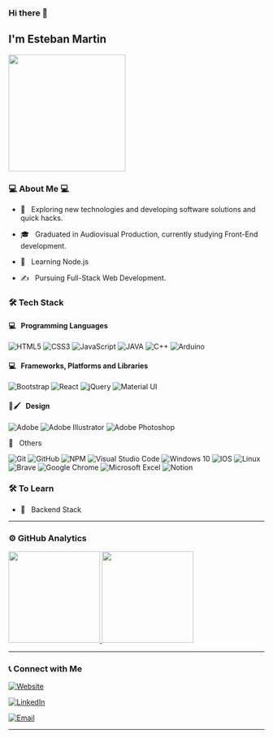 ### Hi there 👋<h2> I'm Esteban Martin</h2>

<img align='center' src="https://portal.sinai.com.co/wp-content/uploads/2019/07/alphatestersanimation2.gif" width="230">

<h3>💻 About Me 💻</h3>



- 🤔 &nbsp; Exploring new technologies and developing software solutions and quick hacks.

- 🎓 &nbsp; Graduated in Audiovisual Production,  currently studying Front-End development.

- 🌱 &nbsp; Learning Node.js

- ✍️ &nbsp; Pursuing Full-Stack Web Development.


<h3>🛠 Tech Stack</h3>
<h4>💻 &nbsp; Programming Languages</h4>

![HTML5](https://img.shields.io/badge/html5-%23E34F26.svg?style=for-the-badge&logo=html5&logoColor=white)
  ![CSS3](https://img.shields.io/badge/css3-%231572B6.svg?style=for-the-badge&logo=css3&logoColor=white)
 ![JavaScript](https://img.shields.io/badge/javascript-%23323330.svg?style=for-the-badge&logo=javascript&logoColor=%23F7DF1E)
 ![JAVA](https://img.shields.io/badge/Java-ED8B00?style=for-the-badge&logo=java&logoColor=white)
 ![C++](https://img.shields.io/badge/C%2B%2B-00599C?style=for-the-badge&logo=c%2B%2B&logoColor=white)
![Arduino](https://img.shields.io/badge/-Arduino-00979D?style=for-the-badge&logo=Arduino&logoColor=white)

 
 <h4>💻 &nbsp; Frameworks, Platforms and Libraries</h4> 
 
 ![Bootstrap](https://img.shields.io/badge/bootstrap-%23563D7C.svg?style=for-the-badge&logo=bootstrap&logoColor=white)
![React](https://img.shields.io/badge/react-%2320232a.svg?style=for-the-badge&logo=react&logoColor=%2361DAFB)
  ![jQuery](https://img.shields.io/badge/jquery-%230769AD.svg?style=for-the-badge&logo=jquery&logoColor=white)
![Material UI](https://img.shields.io/badge/materialui-%230081CB.svg?style=for-the-badge&logo=material-ui&logoColor=white)

 <h4>🎨🖌 &nbsp; Design</h4>
  
![Adobe](https://img.shields.io/badge/adobe-%23FF0000.svg?style=for-the-badge&logo=adobe&logoColor=white)
![Adobe Illustrator](https://img.shields.io/badge/adobeillustrator-%23FF9A00.svg?style=for-the-badge&logo=adobeillustrator&logoColor=white)
  ![Adobe Photoshop](https://img.shields.io/badge/adobephotoshop-%2331A8FF.svg?style=for-the-badge&logo=adobephotoshop&logoColor=white)

 
🔧 &nbsp; Others
  
![Git](https://img.shields.io/badge/git-%23F05033.svg?style=for-the-badge&logo=git&logoColor=white)
![GitHub](https://img.shields.io/badge/github-%23121011.svg?style=for-the-badge&logo=github&logoColor=white)
![NPM](https://img.shields.io/badge/NPM-%23000000.svg?style=for-the-badge&logo=npm&logoColor=white)
![Visual Studio Code](https://img.shields.io/badge/VisualStudioCode-0078d7.svg?style=for-the-badge&logo=visual-studio-code&logoColor=white)
![Windows 10](https://img.shields.io/badge/Windows-0078D6?style=for-the-badge&logo=windows&logoColor=white)
![IOS](https://img.shields.io/badge/iOS-000000?style=for-the-badge&logo=ios&logoColor=white)
![Linux](https://img.shields.io/badge/Linux-FCC624?style=for-the-badge&logo=linux&logoColor=black)
![Brave](https://img.shields.io/badge/Brave-FB542B?style=for-the-badge&logo=Brave&logoColor=white)
![Google Chrome](https://img.shields.io/badge/Google%20Chrome-4285F4?style=for-the-badge&logo=GoogleChrome&logoColor=white)
![Microsoft Excel](https://img.shields.io/badge/Microsoft_Excel-217346?style=for-the-badge&logo=microsoft-excel&logoColor=white)
![Notion](https://img.shields.io/badge/Notion-%23000000.svg?style=for-the-badge&logo=notion&logoColor=white)


<h3>🛠 To Learn</h3>

- 🔧 &nbsp; Backend Stack

<hr>


<h3> ⚙️  GitHub Analytics </h3>


<a href="https://github.com/zCodeLAT">
  <img height="180em" src="https://github-readme-stats.vercel.app/api/top-langs/?username=zCodeLAT&theme=merko&layout=compact" />
  <img height="180em" src="https://github-readme-stats.vercel.app/api?username=zCodeLAT&theme=merko&show_icons=true" />
</a>

<hr>

<h3> 📞  Connect with Me </h3>

<p align="center">

<a href="https://zcodelat.github.io/portfolio"><img alt="Website" src="https://img.shields.io/badge/zcodelat.github.io/em-website/#portfolio-black?style=flat-square&logo=google-chrome"></a>


<a href="https://www.linkedin.com/in/esteban-martin7"><img alt="LinkedIn" src="https://img.shields.io/badge/LinkedIn-Esteban%20Martin-blue?style=flat-square&logo=linkedin"></a>

<a href="mailto:esteban.martin7@gmail.com"><img alt="Email" src="https://img.shields.io/badge/Email-esteban.martin7@gmail.com-blue?style=flat-square&logo=gmail"></a>

</p>





<hr>


